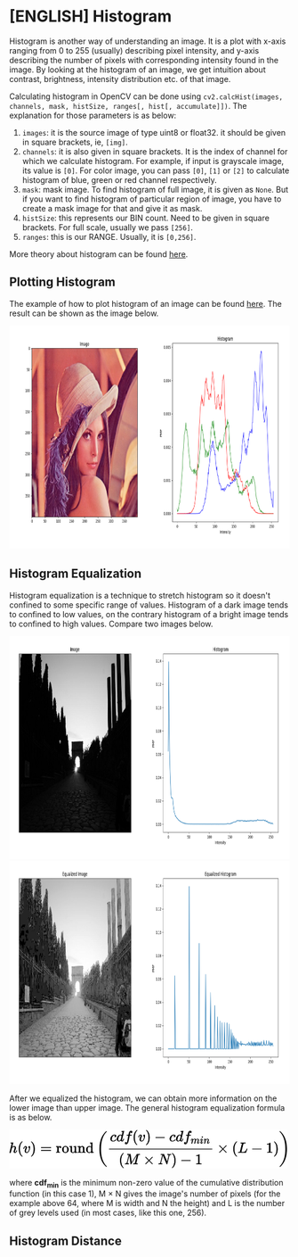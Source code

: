 # [ENGLISH] Histogram

Histogram is another way of understanding an image. It is a plot with x-axis ranging from 0 to 255 (usually) describing pixel intensity, and y-axis describing the number of pixels with corresponding intensity found in the image. By looking at the histogram of an image, we get intuition about contrast, brightness, intensity distribution etc. of that image.

Calculating histogram in OpenCV can be done using ```cv2.calcHist(images, channels, mask, histSize, ranges[, hist[, accumulate]])```. The explanation for those parameters is as below:
1. ```images```: it is the source image of type uint8 or float32. it should be given in square brackets, ie, ```[img]```.
2. ```channels```: it is also given in square brackets. It is the index of channel for which we calculate histogram. For example, if input is grayscale image, its value is ```[0]```. For color image, you can pass ```[0]```, ```[1]``` or ```[2]``` to calculate histogram of blue, green or red channel respectively.
3. ```mask```: mask image. To find histogram of full image, it is given as ```None```. But if you want to find histogram of particular region of image, you have to create a mask image for that and give it as mask.
4. ```histSize```: this represents our BIN count. Need to be given in square brackets. For full scale, usually we pass ```[256]```.
5. ```ranges```: this is our RANGE. Usually, it is ```[0,256]```.

More theory about histogram can be found [here](https://en.wikipedia.org/wiki/Histogram).

## Plotting Histogram
The example of how to plot histogram of an image can be found [here](/08_Image_Processing/Histogram/histogram). The result can be shown as the image below.

<img src="/images/histogram.png" height="400">

## Histogram Equalization
Histogram equalization is a technique to stretch histogram so it doesn't confined to some specific range of values. Histogram of a dark image tends to confined to low values, on the contrary histogram of a bright image tends to confined to high values. Compare two images below.

<img src="/images/poorLightHistogram.png" height="400">

<img src="/images/equalizedHistogram.png" height="400">

After we equalized the histogram, we can obtain more information on the lower image than upper image. The general histogram equalization formula is as below.

<img src="/images/histogramEquation.png" width="500">

where **cdf<sub>min</sub>** is the minimum non-zero value of the cumulative distribution function (in this case 1), M × N gives the image's number of pixels (for the example above 64, where M is width and N the height) and L is the number of grey levels used (in most cases, like this one, 256).

## Histogram Distance
